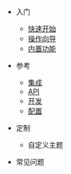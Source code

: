 * 入门

  * [快速开始](zh-cn/quickstart.md)
  * [操作向导](zh-cn/guide.md)
  * [内置功能](zh-cn/functions.md)

* 参考

  * [集成](zh-cn/integration.md)
  * [API](zh-cn/api.md)
  * [开发](zh-cn/develop.md)
  * [配置](zh-cn/config.md)
  
* 定制
  
  * 自定义主题
  
* 常见问题

